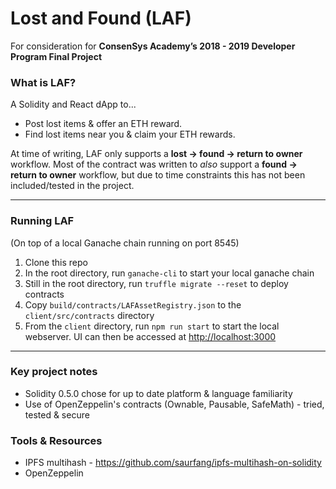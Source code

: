 # Lost and Found (LAF)
For consideration for **ConsenSys Academy’s 2018 - 2019 Developer Program Final Project**

### What is LAF?
A Solidity and React dApp to...
- Post lost items & offer an ETH reward.
- Find lost items near you & claim your ETH rewards.

At time of writing, LAF only supports a **lost -> found -> return to owner** workflow. Most of the contract was written to *also* support a **found -> return to owner** workflow, but due to time constraints this has not been included/tested in the project.

---

### Running LAF
(On top of a local Ganache chain running on port 8545)

1. Clone this repo
2. In the root directory, run `ganache-cli` to start your local ganache chain
3. Still in the root directory, run `truffle migrate --reset` to deploy contracts
4. Copy `build/contracts/LAFAssetRegistry.json` to the `client/src/contracts` directory
5. From the `client` directory, run `npm run start` to start the local webserver. UI can then be accessed at [http://localhost:3000](http://localhost:3000)

---

### Key project notes

- Solidity 0.5.0 chose for up to date platform & language familiarity
- Use of OpenZeppelin's contracts (Ownable, Pausable, SafeMath) - tried, tested & secure



### Tools & Resources
- IPFS multihash - https://github.com/saurfang/ipfs-multihash-on-solidity
- OpenZeppelin